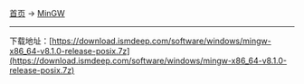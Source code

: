 
[首页](/software) -> [MinGW](/software/mingw)

---

下载地址：[https://download.ismdeep.com/software/windows/mingw-x86_64-v8.1.0-release-posix.7z](https://download.ismdeep.com/software/windows/mingw-x86_64-v8.1.0-release-posix.7z)
